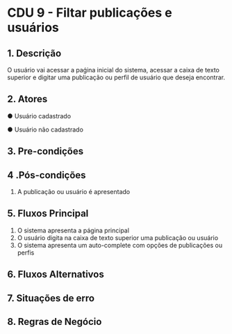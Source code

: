 # CDU 9 - Filtar publicações e usuários

## 1. Descrição

O usuário vai acessar a paǵina inicial do sistema, acessar a caixa de texto superior e digitar uma publicação ou perfil de usuário que deseja encontrar.

## 2. Atores

● Usuário cadastrado

● Usuário não cadastrado

## 3. Pre-condições

## 4 .Pós-condições

1. A publicação ou usuário é apresentado

## 5. Fluxos Principal

1. O sistema apresenta a página principal
2. O usuário digita na caixa de texto superior uma publicação ou usuário
3. O sistema apresenta um auto-complete com opções de publicações ou perfis

## 6. Fluxos Alternativos

## 7. Situações de erro

## 8. Regras de Negócio
